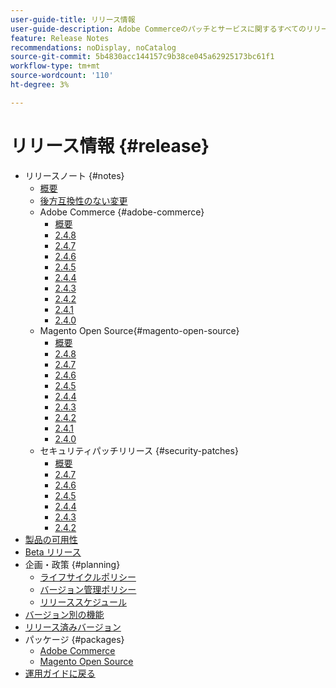 ```yaml
---
user-guide-title: リリース情報
user-guide-description: Adobe Commerceのパッチとサービスに関するすべてのリリース情報に 1 か所でアクセスできます。
feature: Release Notes
recommendations: noDisplay, noCatalog
source-git-commit: 5b4830acc144157c9b38ce045a62925173bc61f1
workflow-type: tm+mt
source-wordcount: '110'
ht-degree: 3%

---
```



# リリース情報 {#release}

- リリースノート {#notes}
   - [概要](release-notes/overview.md)
   - [後方互換性のない変更](backward-incompatible-changes.md)
   - Adobe Commerce {#adobe-commerce}
      - [概要](release-notes/commerce/overview.md)
      - [2.4.8](release-notes/commerce/2-4-8.md)
      - [2.4.7](release-notes/commerce/2-4-7.md)
      - [2.4.6](release-notes/commerce/2-4-6.md)
      - [2.4.5](release-notes/commerce/2-4-5.md)
      - [2.4.4](release-notes/commerce/2-4-4.md)
      - [2.4.3](release-notes/commerce/2-4-3.md)
      - [2.4.2](release-notes/commerce/2-4-2.md)
      - [2.4.1](release-notes/commerce/2-4-1.md)
      - [2.4.0](release-notes/commerce/2-4-0.md)
   - Magento Open Source{#magento-open-source}
      - [概要](release-notes/open-source/overview.md)
      - [2.4.8](release-notes/open-source/2-4-8.md)
      - [2.4.7](release-notes/open-source/2-4-7.md)
      - [2.4.6](release-notes/open-source/2-4-6.md)
      - [2.4.5](release-notes/open-source/2-4-5.md)
      - [2.4.4](release-notes/open-source/2-4-4.md)
      - [2.4.3](release-notes/open-source/2-4-3.md)
      - [2.4.2](release-notes/open-source/2-4-2.md)
      - [2.4.1](release-notes/open-source/2-4-1.md)
      - [2.4.0](release-notes/open-source/2-4-0.md)
   - セキュリティパッチリリース {#security-patches}
      - [概要](release-notes/security/overview.md)
      - [2.4.7](release-notes/security/2-4-7-patches.md)
      - [2.4.6](release-notes/security/2-4-6-patches.md)
      - [2.4.5](release-notes/security/2-4-5-patches.md)
      - [2.4.4](release-notes/security/2-4-4-patches.md)
      - [2.4.3](release-notes/security/2-4-3-patches.md)
      - [2.4.2](release-notes/security/2-4-2-patches.md)
- [製品の可用性](product-availability.md)
- [Beta リリース](beta.md)
- 企画・政策 {#planning}
   - [ライフサイクルポリシー](lifecycle-policy.md)
   - [バージョン管理ポリシー](versioning-policy.md)
   - [リリーススケジュール](schedule.md)
- [バージョン別の機能](features.md)
- [リリース済みバージョン](versions.md)
- パッケージ {#packages}
   - [Adobe Commerce](packages/adobe-commerce.md)
   - [Magento Open Source](packages/magento-open-source.md)
- [ 運用ガイドに戻る ](https://experienceleague.adobe.com/docs/commerce-operations/operational-guides/home.html?lang=ja)
